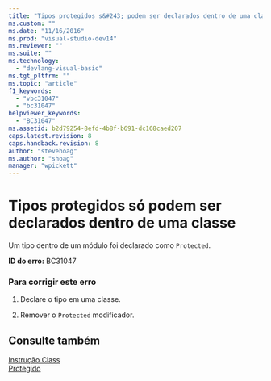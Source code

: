 ```yaml
---
title: "Tipos protegidos s&#243; podem ser declarados dentro de uma classe | Microsoft Docs"
ms.custom: ""
ms.date: "11/16/2016"
ms.prod: "visual-studio-dev14"
ms.reviewer: ""
ms.suite: ""
ms.technology: 
  - "devlang-visual-basic"
ms.tgt_pltfrm: ""
ms.topic: "article"
f1_keywords: 
  - "vbc31047"
  - "bc31047"
helpviewer_keywords: 
  - "BC31047"
ms.assetid: b2d79254-8efd-4b8f-b691-dc168caed207
caps.latest.revision: 8
caps.handback.revision: 8
author: "stevehoag"
ms.author: "shoag"
manager: "wpickett"
---
```

# Tipos protegidos s&#243; podem ser declarados dentro de uma classe
Um tipo dentro de um módulo foi declarado como `Protected`.  
  
 **ID do erro:** BC31047  
  
### Para corrigir este erro  
  
1.  Declare o tipo em uma classe.  
  
2.  Remover o `Protected` modificador.  
  
## Consulte também  
 [Instrução Class](../../visual-basic/language-reference/statements/class-statement.md)   
 [Protegido](../../visual-basic/language-reference/modifiers/protected.md)